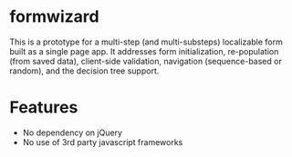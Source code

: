 # formwizard
This is a prototype for a multi-step (and multi-substeps) localizable form built as a single page app. It addresses form initialization, re-population (from saved data), client-side validation, navigation (sequence-based or random), and the decision tree support. 

# Features
- No dependency on jQuery
- No use of 3rd party javascript frameworks
